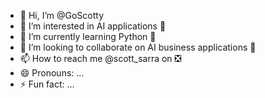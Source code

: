- 👋 Hi, I’m @GoScotty
- 👀 I’m interested in AI applications 🤖
- 🌱 I’m currently learning Python 🐍
- 💞️ I’m looking to collaborate on AI business applications 🏢
- 📫 How to reach me @scott_sarra on ❎
- 😄 Pronouns: ...
- ⚡ Fun fact: ...
  
<!---
GoScotty/GoScotty is a ✨ special ✨ repository because its `README.md` (this file) appears on your GitHub profile.
You can click the Preview link to take a look at your changes.
--->
